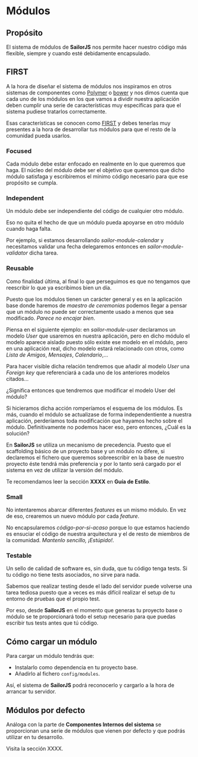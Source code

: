 # Módulos

## Propósito

El sistema de módulos de **SailorJS** nos permite hacer nuestro código más flexible, siempre y cuando esté debidamente encapsulado.

## FIRST

A la hora de diseñar el sistema de módulos nos inspiramos en otros sistemas de componentes como [Polymer](https://www.polymer-project.org/) o [bower](http://bower.io/) y nos dimos cuenta que cada uno de los módulos en los que vamos a dividir nuestra aplicación deben cumplir una serie de características muy específicas para que el sistema pudiese tratarlos correctamente.

Esas características se conocen como [FIRST](http://addyosmani.com/first/) y debes tenerlas muy presentes a la hora de desarrollar tus módulos para que el resto de la comunidad pueda usarlos.

### Focused

Cada módulo debe estar enfocado en realmente en lo que queremos que haga. El núcleo del módulo debe ser el objetivo que queremos que dicho módulo satisfaga y escribiremos el mínimo código necesario para que ese propósito se cumpla.

### Independent

Un módulo debe ser independiente del código de cualquier otro módulo.

Eso no quita el hecho de que un módulo pueda apoyarse en otro módulo cuando haga falta.

Por ejemplo, si estamos desarrollando *sailor-module-calendar* y necesitamos validar una fecha delegaremos entonces en *sailor-module-validator* dicha tarea.

### Reusable

Como finalidad última, al final lo que perseguimos es que no tengamos que reescribir lo que ya escribimos bien un día.

Puesto que los módulos tienen un carácter general y es en la aplicación base donde haremos de *maestro de ceremonias* podemos llegar a pensar que un módulo no puede ser correctamente usado a menos que sea modificado. *Parece no encajar bien*.

Piensa en el siguiente ejemplo: en *sailor-module-user* declaramos un modelo *User* que usaremos en nuestra aplicación, pero en dicho módulo el modelo aparece aislado puesto sólo existe ese modelo en el módulo, pero en una aplicación real, dicho modelo estará relacionado con otros, como *Lista de Amigos*, *Mensajes*, *Calendario*,...

Para hacer visible dicha relación tendremos que añadir al modelo *User* una *Foreign key* que referenciará a cada uno de los anteriores modelos citados...

¿Significa entonces que tendremos que modificar el modelo User del módulo?

Si hicieramos dicha acción romperíamos el esquema de los módulos. Es más, cuando el módulo se actualizase de forma independentiente a nuestra aplicación, perderíamos toda modificación que hayamos hecho sobre el módulo. Definitivamente no podemos hacer eso, pero entonces, ¿Cuál es la solución?

En **SailorJS** se utiliza un mecanismo de precedencia. Puesto que el scaffolding básico de un proyecto base y un módulo no difere, si declaremos el fichero que queremos sobreescribir en la base de nuestro proyecto éste tendrá más preferencia y por lo tanto será cargado por el sistema en vez de utilizar la versión del módulo.

Te recomendamos leer la sección **XXXX** en **Guía de Estilo**.

### Small

No intentaremos abarcar diferentes *features* es un mismo módulo. En vez de eso, crearemos un nuevo módulo por cada *feature*.

No encapsularemos *código-por-si-acaso* porque lo que estamos haciendo es ensuciar el código de nuestra arquitectura y el de resto de miembros de la comunidad. *Mantenlo sencillo, ¡Estúpido!*.

### Testable

Un sello de calidad de software es, sin duda, que tu código tenga tests. Si tu código no tiene tests asociados, no sirve para nada.

Sabemos que realizar testing desde el lado del servidor puede volverse una tarea tediosa puesto que a veces es más difícil realizar el setup de tu entorno de pruebas que el propio test.

Por eso, desde **SailorJS** en el momento que generas tu proyecto base o módulo se te proporcionará todo el setup necesario para que puedas escribir tus tests antes que tú código.

## Cómo cargar un módulo

Para cargar un módulo tendrás que:

* Instalarlo como dependencia en tu proyecto base.
* Añadirlo al fichero `config/modules`.

Así, el sistema de **SailorJS** podrá reconocerlo y cargarlo a la hora de arrancar tu servidor.

## Módulos por defecto

Análoga con la parte de **Componentes Internos del sistema** se proporcionan una serie de módulos que vienen por defecto y que podrás utilizar en tu desarrollo.

Visita la sección XXXX.


